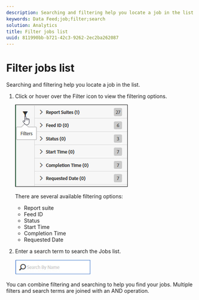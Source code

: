 ```yaml
---
description: Searching and filtering help you locate a job in the list.
keywords: Data Feed;job;filter;search
solution: Analytics
title: Filter jobs list
uuid: 811990bb-b721-42c3-9262-2ec2ba262087
---
```


# Filter jobs list

Searching and filtering help you locate a job in the list.

1. Click or hover over the Filter icon to view the filtering options.

   ![Job Filter](assets/jobs-filter.jpg)

   There are several available filtering options:

   * Report suite
   * Feed ID
   * Status
   * Start Time
   * Completion Time
   * Requested Date

1. Enter a search term to search the Jobs list.

   ![Search](assets/search.jpg)

You can combine filtering and searching to help you find your jobs. Multiple filters and search terms are joined with an AND operation.
